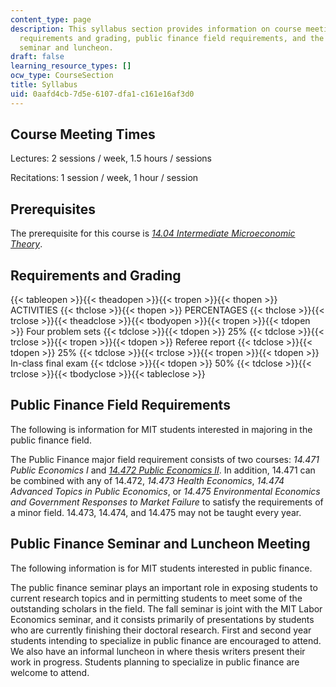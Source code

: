 ```yaml
---
content_type: page
description: This syllabus section provides information on course meeting times, prerequisites,
  requirements and grading, public finance field requirements, and the public finance
  seminar and luncheon.
draft: false
learning_resource_types: []
ocw_type: CourseSection
title: Syllabus
uid: 0aafd4cb-7d5e-6107-dfa1-c161e16af3d0
---
```

## Course Meeting Times

Lectures: 2 sessions / week, 1.5 hours / sessions

Recitations: 1 session / week, 1 hour / session

## Prerequisites

The prerequisite for this course is [*14.04 Intermediate Microeconomic Theory*](/courses/14-04-intermediate-microeconomic-theory-fall-2006).

## Requirements and Grading

{{< tableopen >}}{{< theadopen >}}{{< tropen >}}{{< thopen >}}
ACTIVITIES
{{< thclose >}}{{< thopen >}}
PERCENTAGES
{{< thclose >}}{{< trclose >}}{{< theadclose >}}{{< tbodyopen >}}{{< tropen >}}{{< tdopen >}}
Four problem sets
{{< tdclose >}}{{< tdopen >}}
25%
{{< tdclose >}}{{< trclose >}}{{< tropen >}}{{< tdopen >}}
Referee report
{{< tdclose >}}{{< tdopen >}}
25%
{{< tdclose >}}{{< trclose >}}{{< tropen >}}{{< tdopen >}}
In-class final exam
{{< tdclose >}}{{< tdopen >}}
50%
{{< tdclose >}}{{< trclose >}}{{< tbodyclose >}}{{< tableclose >}}

## Public Finance Field Requirements

The following is information for MIT students interested in majoring in the public finance field.

The Public Finance major field requirement consists of two courses: *14.471* *Public Economics I* and [*14.472 Public Economics II*](/courses/14-472-public-economics-ii-spring-2004). In addition, 14.471 can be combined with any of 14.472, *14.473 Health Economics*, *14.474 Advanced Topics in Public Economics*, or *14.475 Environmental Economics and Government Responses to Market Failure* to satisfy the requirements of a minor field. 14.473, 14.474, and 14.475 may not be taught every year.

## Public Finance Seminar and Luncheon Meeting

The following information is for MIT students interested in public finance.

The public finance seminar plays an important role in exposing students to current research topics and in permitting students to meet some of the outstanding scholars in the field. The fall seminar is joint with the MIT Labor Economics seminar, and it consists primarily of presentations by students who are currently finishing their doctoral research. First and second year students intending to specialize in public finance are encouraged to attend. We also have an informal luncheon in where thesis writers present their work in progress. Students planning to specialize in public finance are welcome to attend.